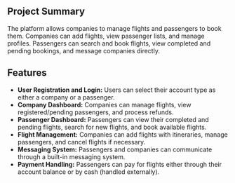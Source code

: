 ## Project Summary

The platform allows companies to manage flights and passengers to book them. Companies can add flights, view passenger
lists, and manage profiles. Passengers can search and book flights, view completed and pending bookings, and message
companies directly.

## Features

* **User Registration and Login:** Users can select their account type as either a company or a passenger.
* **Company Dashboard:** Companies can manage flights, view registered/pending passengers, and process refunds.
* **Passenger Dashboard:** Passengers can view their completed and pending flights, search for new flights, and book available flights.
* **Flight Management:** Companies can add flights with itineraries, manage passengers, and cancel flights if necessary.
* **Messaging System:** Passengers and companies can communicate through a built-in messaging system.
* **Payment Handling:** Passengers can pay for flights either through their account balance or by cash (handled externally).
